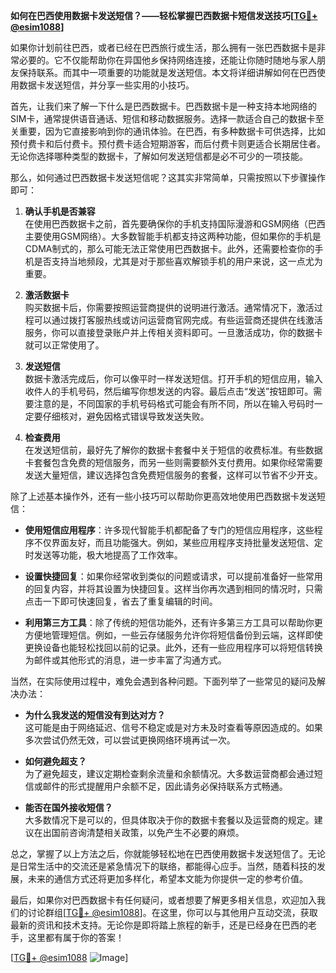 **如何在巴西使用数据卡发送短信？——轻松掌握巴西数据卡短信发送技巧[[TG💪+ @esim1088](https://t.me/s/esim1088)]**

如果你计划前往巴西，或者已经在巴西旅行或生活，那么拥有一张巴西数据卡是非常必要的。它不仅能帮助你在异国他乡保持网络连接，还能让你随时随地与家人朋友保持联系。而其中一项重要的功能就是发送短信。本文将详细讲解如何在巴西使用数据卡发送短信，并分享一些实用的小技巧。

首先，让我们来了解一下什么是巴西数据卡。巴西数据卡是一种支持本地网络的SIM卡，通常提供语音通话、短信和移动数据服务。选择一款适合自己的数据卡至关重要，因为它直接影响到你的通讯体验。在巴西，有多种数据卡可供选择，比如预付费卡和后付费卡。预付费卡适合短期游客，而后付费卡则更适合长期居住者。无论你选择哪种类型的数据卡，了解如何发送短信都是必不可少的一项技能。

那么，如何通过巴西数据卡发送短信呢？这其实非常简单，只需按照以下步骤操作即可：

1. **确认手机是否兼容**  
   在使用巴西数据卡之前，首先要确保你的手机支持国际漫游和GSM网络（巴西主要使用GSM网络）。大多数智能手机都支持这两种功能，但如果你的手机是CDMA制式的，那么可能无法正常使用巴西数据卡。此外，还需要检查你的手机是否支持当地频段，尤其是对于那些喜欢解锁手机的用户来说，这一点尤为重要。

2. **激活数据卡**  
   购买数据卡后，你需要按照运营商提供的说明进行激活。通常情况下，激活过程可以通过拨打客服热线或访问运营商官网完成。有些运营商还提供在线激活服务，你可以直接登录账户并上传相关资料即可。一旦激活成功，你的数据卡就可以正常使用了。

3. **发送短信**  
   数据卡激活完成后，你可以像平时一样发送短信。打开手机的短信应用，输入收件人的手机号码，然后编写你想发送的内容。最后点击“发送”按钮即可。需要注意的是，不同国家的手机号码格式可能会有所不同，所以在输入号码时一定要仔细核对，避免因格式错误导致发送失败。

4. **检查费用**  
   在发送短信前，最好先了解你的数据卡套餐中关于短信的收费标准。有些数据卡套餐包含免费的短信服务，而另一些则需要额外支付费用。如果你经常需要发送大量短信，建议选择包含免费短信服务的套餐，这样可以节省不少开支。

除了上述基本操作外，还有一些小技巧可以帮助你更高效地使用巴西数据卡发送短信：

- **使用短信应用程序**：许多现代智能手机都配备了专门的短信应用程序，这些程序不仅界面友好，而且功能强大。例如，某些应用程序支持批量发送短信、定时发送等功能，极大地提高了工作效率。
  
- **设置快捷回复**：如果你经常收到类似的问题或请求，可以提前准备好一些常用的回复内容，并将其设置为快捷回复。这样当你再次遇到相同的情况时，只需点击一下即可快速回复，省去了重复编辑的时间。

- **利用第三方工具**：除了传统的短信功能外，还有许多第三方工具可以帮助你更方便地管理短信。例如，一些云存储服务允许你将短信备份到云端，这样即使更换设备也能轻松找回以前的记录。此外，还有一些应用程序可以将短信转换为邮件或其他形式的消息，进一步丰富了沟通方式。

当然，在实际使用过程中，难免会遇到各种问题。下面列举了一些常见的疑问及解决办法：

- **为什么我发送的短信没有到达对方？**  
  这可能是由于网络延迟、信号不稳定或是对方未及时查看等原因造成的。如果多次尝试仍然无效，可以尝试更换网络环境再试一次。

- **如何避免超支？**  
  为了避免超支，建议定期检查剩余流量和余额情况。大多数运营商都会通过短信或邮件的形式提醒用户余额不足，因此请务必保持联系方式畅通。

- **能否在国外接收短信？**  
  大多数情况下是可以的，但具体取决于你的数据卡套餐以及运营商的规定。建议在出国前咨询清楚相关政策，以免产生不必要的麻烦。

总之，掌握了以上方法之后，你就能够轻松地在巴西使用数据卡发送短信了。无论是日常生活中的交流还是紧急情况下的联络，都能得心应手。当然，随着科技的发展，未来的通信方式还将更加多样化，希望本文能为你提供一定的参考价值。

最后，如果你对巴西数据卡有任何疑问，或者想要了解更多相关信息，欢迎加入我们的讨论群组[[TG💪+ @esim1088](https://t.me/s/esim1088)]。在这里，你可以与其他用户互动交流，获取最新的资讯和技术支持。无论你是即将踏上旅程的新手，还是已经身在巴西的老手，这里都有属于你的答案！

[[TG💪+ @esim1088](https://t.me/s/esim1088) ![Image](https://i.postimg.cc/4NQfJmqS/Snipaste-2025-05-13-00-14-12.png)]